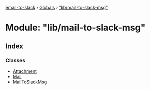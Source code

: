 [email-to-slack](../README.md) › [Globals](../globals.md) › ["lib/mail-to-slack-msg"](_lib_mail_to_slack_msg_.md)

# Module: "lib/mail-to-slack-msg"

## Index

### Classes

* [Attachment](../classes/_lib_mail_to_slack_msg_.attachment.md)
* [Mail](../classes/_lib_mail_to_slack_msg_.mail.md)
* [MailToSlackMsg](../classes/_lib_mail_to_slack_msg_.mailtoslackmsg.md)
